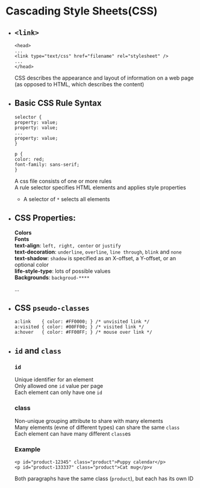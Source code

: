# Cascading Style Sheets(CSS)
* ## `<link>`  
    ```
    <head>
    ...
    <link type="text/css" href="filename" rel="stylesheet" />
    ...
    </head>    
    ```
    CSS describes the appearance and layout of information on a web page (as opposed to HTML, which describes the content)

* ## Basic CSS Rule Syntax
    ```
    selector {
    property: value;
    property: value;
    ...
    property: value;
    }   
    ```
    ```
    p {
    color: red;
    font-family: sans-serif;
    }   
    ```
    A css file consists of one or more rules  
    A rule selector specifies HTML elements and applies style properties
    * A selector of `*` selects all elements

* ## CSS Properties:  
    **Colors**  
    **Fonts**  
    **text-align**: `left, right, center` or `justify`  
    **text-decoration**: `underline`, `overline`, `line through`, `blink` and `none`  
    **text-shadow**: `shadow` is specified as an X-offset, a Y-offset, or an optional color  
    **life-style-type**: lots of possible values  
    **Backgrounds**: `backgroud-****`  
       
    ...


* ## CSS `pseudo-classes`
    ```
    a:link    { color: #FF0000; } /* unvisited link */
    a:visited { color: #00FF00; } /* visited link */
    a:hover   { color: #FF00FF; } /* mouse over link */
    ```

* ## `id` and `class`  
    ### `id`  
    Unique identifier for an element  
    Only allowed one `id` value per page  
    Each element can only have one `id`  
    ### class
    Non-unique grouping attribute to share with many elements  
    Many elements (evne of different types) can share the same `class`  
    Each element can have many different `class`es 
    ### Example
    ```
    <p id="product-12345" class="product">Puppy calendar</p>
    <p id="product-133337" class="product">Cat mug</p>v   
    ```
    Both paragraphs have the same class (`product`), but each has its own ID
